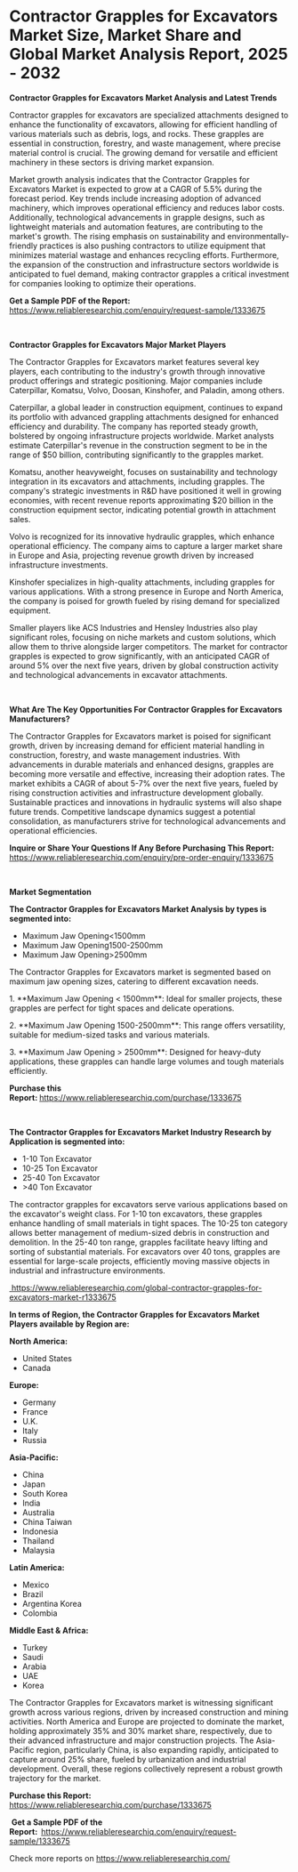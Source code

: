 <p><h1>Contractor Grapples for Excavators Market Size, Market Share and Global Market Analysis Report, 2025 - 2032</h1></p><p><strong>Contractor Grapples for Excavators Market Analysis and Latest Trends</strong></p>
<p><p>Contractor grapples for excavators are specialized attachments designed to enhance the functionality of excavators, allowing for efficient handling of various materials such as debris, logs, and rocks. These grapples are essential in construction, forestry, and waste management, where precise material control is crucial. The growing demand for versatile and efficient machinery in these sectors is driving market expansion.</p><p>Market growth analysis indicates that the Contractor Grapples for Excavators Market is expected to grow at a CAGR of 5.5% during the forecast period. Key trends include increasing adoption of advanced machinery, which improves operational efficiency and reduces labor costs. Additionally, technological advancements in grapple designs, such as lightweight materials and automation features, are contributing to the market's growth. The rising emphasis on sustainability and environmentally-friendly practices is also pushing contractors to utilize equipment that minimizes material wastage and enhances recycling efforts. Furthermore, the expansion of the construction and infrastructure sectors worldwide is anticipated to fuel demand, making contractor grapples a critical investment for companies looking to optimize their operations.</p></p>
<p><strong>Get a Sample PDF of the Report:&nbsp;</strong> <a href="https://www.reliableresearchiq.com/enquiry/request-sample/1333675?utm_campaign=3547&utm_medium=2&utm_source=Github&utm_content=ia&utm_term=24032025&utm_id=contractor-grapples-for-excavators">https://www.reliableresearchiq.com/enquiry/request-sample/1333675</a></p>
<p>&nbsp;</p>
<p><strong>Contractor Grapples for Excavators Major Market Players</strong></p>
<p><p>The Contractor Grapples for Excavators market features several key players, each contributing to the industry's growth through innovative product offerings and strategic positioning. Major companies include Caterpillar, Komatsu, Volvo, Doosan, Kinshofer, and Paladin, among others.</p><p>Caterpillar, a global leader in construction equipment, continues to expand its portfolio with advanced grappling attachments designed for enhanced efficiency and durability. The company has reported steady growth, bolstered by ongoing infrastructure projects worldwide. Market analysts estimate Caterpillar's revenue in the construction segment to be in the range of $50 billion, contributing significantly to the grapples market.</p><p>Komatsu, another heavyweight, focuses on sustainability and technology integration in its excavators and attachments, including grapples. The company's strategic investments in R&D have positioned it well in growing economies, with recent revenue reports approximating $20 billion in the construction equipment sector, indicating potential growth in attachment sales.</p><p>Volvo is recognized for its innovative hydraulic grapples, which enhance operational efficiency. The company aims to capture a larger market share in Europe and Asia, projecting revenue growth driven by increased infrastructure investments.</p><p>Kinshofer specializes in high-quality attachments, including grapples for various applications. With a strong presence in Europe and North America, the company is poised for growth fueled by rising demand for specialized equipment.</p><p>Smaller players like ACS Industries and Hensley Industries also play significant roles, focusing on niche markets and custom solutions, which allow them to thrive alongside larger competitors. The market for contractor grapples is expected to grow significantly, with an anticipated CAGR of around 5% over the next five years, driven by global construction activity and technological advancements in excavator attachments.</p></p>
<p>&nbsp;</p>
<p><strong>What Are The Key Opportunities For Contractor Grapples for Excavators Manufacturers?</strong></p>
<p><p>The Contractor Grapples for Excavators market is poised for significant growth, driven by increasing demand for efficient material handling in construction, forestry, and waste management industries. With advancements in durable materials and enhanced designs, grapples are becoming more versatile and effective, increasing their adoption rates. The market exhibits a CAGR of about 5-7% over the next five years, fueled by rising construction activities and infrastructure development globally. Sustainable practices and innovations in hydraulic systems will also shape future trends. Competitive landscape dynamics suggest a potential consolidation, as manufacturers strive for technological advancements and operational efficiencies.</p></p>
<p><strong>Inquire or Share Your Questions If Any Before Purchasing This Report:</strong> <a href="https://www.reliableresearchiq.com/enquiry/pre-order-enquiry/1333675?utm_campaign=3547&utm_medium=2&utm_source=Github&utm_content=ia&utm_term=24032025&utm_id=contractor-grapples-for-excavators">https://www.reliableresearchiq.com/enquiry/pre-order-enquiry/1333675</a></p>
<p>&nbsp;</p>
<p><strong>Market Segmentation</strong></p>
<p><strong>The Contractor Grapples for Excavators Market Analysis by types is segmented into:</strong></p>
<p><ul><li>Maximum Jaw Opening<1500mm</li><li>Maximum Jaw Opening1500-2500mm</li><li>Maximum Jaw Opening>2500mm</li></ul></p>
<p><p>The Contractor Grapples for Excavators market is segmented based on maximum jaw opening sizes, catering to different excavation needs. </p><p>1. **Maximum Jaw Opening < 1500mm**: Ideal for smaller projects, these grapples are perfect for tight spaces and delicate operations.</p><p>   </p><p>2. **Maximum Jaw Opening 1500-2500mm**: This range offers versatility, suitable for medium-sized tasks and various materials.</p><p>3. **Maximum Jaw Opening > 2500mm**: Designed for heavy-duty applications, these grapples can handle large volumes and tough materials efficiently.</p></p>
<p><strong>Purchase this Report:&nbsp;</strong><a href="https://www.reliableresearchiq.com/purchase/1333675?utm_campaign=3547&utm_medium=2&utm_source=Github&utm_content=ia&utm_term=24032025&utm_id=contractor-grapples-for-excavators">https://www.reliableresearchiq.com/purchase/1333675</a></p>
<p>&nbsp;</p>
<p><strong>The Contractor Grapples for Excavators Market Industry Research by Application is segmented into:</strong></p>
<p><ul><li>1-10 Ton Excavator</li><li>10-25 Ton Excavator</li><li>25-40 Ton Excavator</li><li>>40 Ton Excavator</li></ul></p>
<p><p>The contractor grapples for excavators serve various applications based on the excavator's weight class. For 1-10 ton excavators, these grapples enhance handling of small materials in tight spaces. The 10-25 ton category allows better management of medium-sized debris in construction and demolition. In the 25-40 ton range, grapples facilitate heavy lifting and sorting of substantial materials. For excavators over 40 tons, grapples are essential for large-scale projects, efficiently moving massive objects in industrial and infrastructure environments.</p></p>
<p><a href="https://www.reliableresearchiq.com/global-contractor-grapples-for-excavators-market-r1333675?utm_campaign=3547&utm_medium=2&utm_source=Github&utm_content=ia&utm_term=24032025&utm_id=contractor-grapples-for-excavators">&nbsp;https://www.reliableresearchiq.com/global-contractor-grapples-for-excavators-market-r1333675</a></p>
<p><strong>In terms of Region, the Contractor Grapples for Excavators Market Players available by Region are:</strong></p>
<p>
    <p> <strong> North America: </strong>
        <ul>
            <li>United States</li>
            <li>Canada</li>
        </ul>
        </p> 
    <p> <strong> Europe: </strong>
        <ul>
            <li>Germany</li>
            <li>France</li>
            <li>U.K.</li>
            <li>Italy</li>
            <li>Russia</li>
        </ul>
        </p> 
    <p> <strong> Asia-Pacific: </strong>
        <ul>
            <li>China</li>
            <li>Japan</li>
            <li>South Korea</li>
            <li>India</li>
            <li>Australia</li>
            <li>China Taiwan</li>
            <li>Indonesia</li>
            <li>Thailand</li>
            <li>Malaysia</li>
        </ul>
        </p> 
    <p> <strong> Latin America: </strong>
        <ul>
            <li>Mexico</li>
            <li>Brazil</li>
            <li>Argentina Korea</li>
            <li>Colombia</li>
        </ul>
        </p> 
    <p> <strong> Middle East & Africa: </strong>
        <ul>
            <li>Turkey</li>
            <li>Saudi</li>
            <li>Arabia</li>
            <li>UAE</li>
            <li>Korea</li>
        </ul>
    </p>
    </p>
<p><p>The Contractor Grapples for Excavators market is witnessing significant growth across various regions, driven by increased construction and mining activities. North America and Europe are projected to dominate the market, holding approximately 35% and 30% market share, respectively, due to their advanced infrastructure and major construction projects. The Asia-Pacific region, particularly China, is also expanding rapidly, anticipated to capture around 25% share, fueled by urbanization and industrial development. Overall, these regions collectively represent a robust growth trajectory for the market.</p></p>
<p><strong>Purchase this Report: </strong><a href="https://www.reliableresearchiq.com/purchase/1333675?utm_campaign=3547&utm_medium=2&utm_source=Github&utm_content=ia&utm_term=24032025&utm_id=contractor-grapples-for-excavators">https://www.reliableresearchiq.com/purchase/1333675</a></p>
<p>&nbsp;<strong>Get a Sample PDF of the Report:&nbsp;&nbsp;</strong><a href="https://www.reliableresearchiq.com/enquiry/request-sample/1333675?utm_campaign=3547&utm_medium=2&utm_source=Github&utm_content=ia&utm_term=24032025&utm_id=contractor-grapples-for-excavators">https://www.reliableresearchiq.com/enquiry/request-sample/1333675</a></p>
<p><strong></strong></p>
<p>Check more reports on <a href="https://www.reliableresearchiq.com/?utm_campaign=3547&utm_medium=2&utm_source=Github&utm_content=ia&utm_term=24032025&utm_id=contractor-grapples-for-excavators">https://www.reliableresearchiq.com/</a></p>